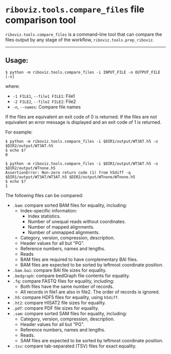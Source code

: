 # `riboviz.tools.compare_files` file comparison tool

`riboviz.tools.compare_files` is a command-line tool that can compare the files output by any stage of the workflow, `riboviz.tools.prep_riboviz`.

---

## Usage:

```console
$ python -m riboviz.tools.compare_files -i INPUT_FILE -o OUTPUT_FILE [-n]
```

where:

* `-1 FILE1`, `--file1 FILE1`: File1
* `-2 FILE2`, `--file2 FILE2`: File2
* `-n`, `--names`: Compare file names

If the files are equivalent an exit code of 0 is returned. If the files are not equivalent an error message is displayed and an exit code of 1 is returned.

For example:

```console
$ python -m riboviz.tools.compare_files -i $DIR1/output/WT3AT.h5 -o $DIR2/output/WT3AT.h5
$ echo $?
0

$ python -m riboviz.tools.compare_files -i $DIR1/output/WT3AT.h5 -o $DIR2/output/WTnone.h5
AssertionError: Non-zero return code (1) from h5diff -q $DIR1/output/WT3AT/WT3AT.h5 $DIR2/output/WTnone/WTnone.h5
$ echo $?
1
```

The following files can be compared:

* `.bam`: compare sorted BAM files for equality, including:
  - Index-specific information:
    - Index statistics.
    - Number of unequal reads without coordinates.
    - Number of mapped alignments.
    - Number of unmapped alignments.
  - Category, version, compression, description.
  - Header values for all but "PG".
  - Reference numbers, names and lengths.
  - Reads
  - BAM files are required to have complementary BAI files.
  - BAM files are expected to be sorted by leftmost coordinate position.
* `.bam.bai`: compare BAI file sizes for equality.
* `.bedgraph`: compare bedGraph file contents for equality.
* `.fq`: compare FASTQ files for equality, including:
  - Both files have the same number of records.
  - All records in file1 are also in file2. The order of records is ignored.
* `.h5`: compare HDF5 files for equality, using `h5diff`.
* `.ht2`: compare HISAT2 file sizes for equality.
* `.pdf`: compare PDF file sizes for equality.
* `.sam`: compare sorted SAM files for equality, including:
  - Category, version, compression, description.
  - Header values for all but "PG".
  - Reference numbers, names and lengths.
  - Reads.
  - SAM files are expected to be sorted by leftmost coordinate position.
* `.tsv`: compare tab-separated (TSV) files for exact equality.
